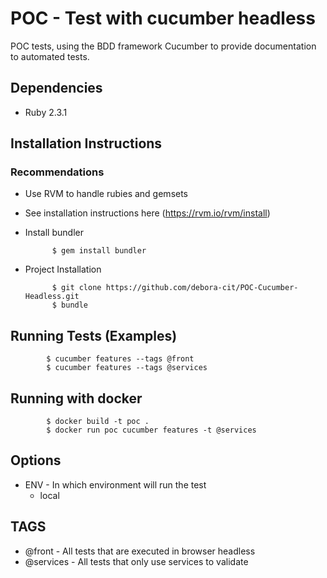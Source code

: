 # POC - Test with cucumber headless

POC tests, using the BDD framework Cucumber to provide documentation to automated tests.

## Dependencies

* Ruby 2.3.1

## Installation Instructions

### Recommendations

* Use RVM to handle rubies and gemsets

 * See installation instructions here (https://rvm.io/rvm/install)

* Install bundler

            $ gem install bundler

* Project Installation

            $ git clone https://github.com/debora-cit/POC-Cucumber-Headless.git
            $ bundle

## Running Tests (Examples)

            $ cucumber features --tags @front
            $ cucumber features --tags @services

## Running with docker

            $ docker build -t poc .
            $ docker run poc cucumber features -t @services

## Options
* ENV - In which environment will run the test
    * local


## TAGS
* @front - All tests that are executed in browser headless
* @services - All tests that only use services to validate
